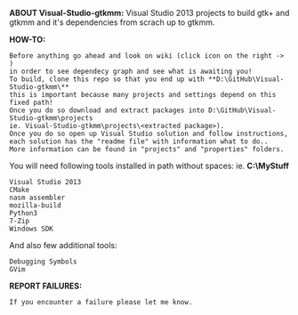**ABOUT Visual-Studio-gtkmm:**
Visual Studio 2013 projects to build gtk+ and gtkmm and it's dependencies from scrach up to gtkmm.

**HOW-TO:**
```
Before anything go ahead and look on wiki (click icon on the right -> )
in order to see dependecy graph and see what is awaiting you!
To build, clone this repo so that you end up with **D:\GitHub\Visual-Studio-gtkmm\** 
this is important because many projects and settings depend on this fixed path!
Once you do so download and extract packages into D:\GitHub\Visual-Studio-gtkmm\projects
ie. Visual-Studio-gtkmm\projects\<extracted package>).
Once you do so open up Visual Studio solution and follow instructions,
each solution has the "readme file" with information what to do..
More information can be found in "projects" and "properties" folders.
```

You will need following tools installed in path without spaces:
ie. **C:\MyStuff**
```
Visual Studio 2013
CMake
nasm assembler
mozilla-build
Python3
7-Zip
Windows SDK
```

And also few additional tools:
```
Debugging Symbols
GVim
```   

**REPORT FAILURES:**
```
If you encounter a failure please let me know.
```
